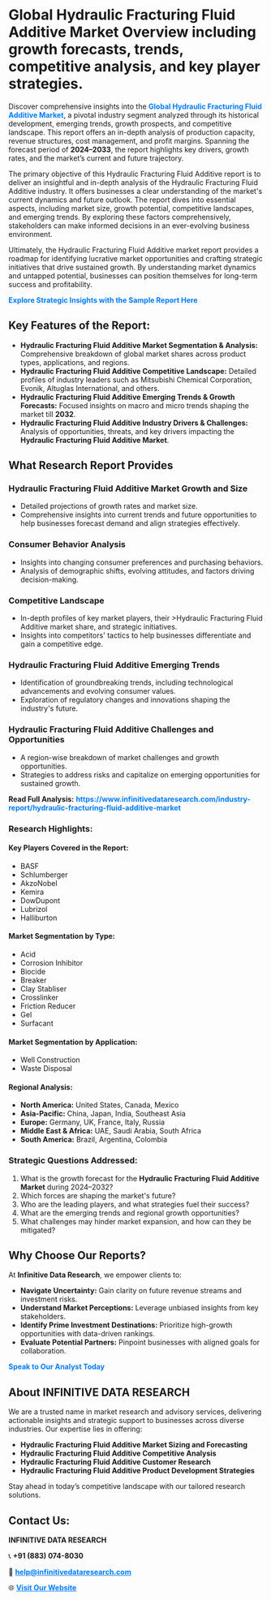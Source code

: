 <h1>Global Hydraulic Fracturing Fluid Additive Market Overview including growth forecasts, trends, competitive analysis, and key player strategies.</h1>
<p>
Discover comprehensive insights into the 
<a href="https://www.infinitivedataresearch.com/industry-report/hydraulic-fracturing-fluid-additive-market" rel="dofollow" style="color: #007BFF; text-decoration: none;"><strong>Global Hydraulic Fracturing Fluid Additive Market</strong></a>, a pivotal industry segment analyzed through its historical development, emerging trends, growth prospects, and competitive landscape. This report offers an in-depth analysis of production capacity, revenue structures, cost management, and profit margins. Spanning the forecast period of <strong>2024–2033</strong>, the report highlights key drivers, growth rates, and the market’s current and future trajectory.
</p>
<p>
The primary objective of this Hydraulic Fracturing Fluid Additive report is to deliver an insightful and in-depth analysis of the Hydraulic Fracturing Fluid Additive industry. It offers businesses a clear understanding of the market's current dynamics and future outlook. The report dives into essential aspects, including market size, growth potential, competitive landscapes, and emerging trends. By exploring these factors comprehensively, stakeholders can make informed decisions in an ever-evolving business environment.
</p>
<p>
Ultimately, the Hydraulic Fracturing Fluid Additive market report provides a roadmap for identifying lucrative market opportunities and crafting strategic initiatives that drive sustained growth. By understanding market dynamics and untapped potential, businesses can position themselves for long-term success and profitability.
</p>
<p>
<a href="https://www.infinitivedataresearch.com/request-sample/reportId=105665" style="color: #007BFF; text-decoration: none;"><strong>Explore Strategic Insights with the Sample Report Here</strong></a>
</p>

<h2>Key Features of the Report:</h2>
<ul>
<li><strong>Hydraulic Fracturing Fluid Additive Market Segmentation & Analysis:</strong> Comprehensive breakdown of global market shares across product types, applications, and regions.</li>
<li><strong>Hydraulic Fracturing Fluid Additive Competitive Landscape:</strong> Detailed profiles of industry leaders such as Mitsubishi Chemical Corporation, Evonik, Altuglas International, and others.</li>
<li><strong>Hydraulic Fracturing Fluid Additive Emerging Trends & Growth Forecasts:</strong> Focused insights on macro and micro trends shaping the market till <strong>2032</strong>.</li>
<li><strong>Hydraulic Fracturing Fluid Additive Industry Drivers & Challenges:</strong> Analysis of opportunities, threats, and key drivers impacting the <strong>Hydraulic Fracturing Fluid Additive Market</strong>.</li>
</ul>

<h2>What Research Report Provides</h2>
<h3>Hydraulic Fracturing Fluid Additive Market Growth and Size</h3>
<ul>
<li>Detailed projections of growth rates and market size.</li>
<li>Comprehensive insights into current trends and future opportunities to help businesses forecast demand and align strategies effectively.</li>
</ul>

<h3>Consumer Behavior Analysis</h3>
<ul>
<li>Insights into changing consumer preferences and purchasing behaviors.</li>
<li>Analysis of demographic shifts, evolving attitudes, and factors driving decision-making.</li>
</ul>

<h3>Competitive Landscape</h3>
<ul>
<li>In-depth profiles of key market players, their >Hydraulic Fracturing Fluid Additive market share, and strategic initiatives.</li>
<li>Insights into competitors' tactics to help businesses differentiate and gain a competitive edge.</li>
</ul>

<h3>Hydraulic Fracturing Fluid Additive Emerging Trends</h3>
<ul>
<li>Identification of groundbreaking trends, including technological advancements and evolving consumer values.</li>
<li>Exploration of regulatory changes and innovations shaping the industry's future.</li>
</ul>

<h3>Hydraulic Fracturing Fluid Additive Challenges and Opportunities</h3>
<ul>
<li>A region-wise breakdown of market challenges and growth opportunities.</li>
<li>Strategies to address risks and capitalize on emerging opportunities for sustained growth.</li>
</ul>
<p><strong>Read Full Analysis:</strong> <a href="https://www.infinitivedataresearch.com/industry-report/hydraulic-fracturing-fluid-additive-market" rel="dofollow" style="color: #007BFF; text-decoration: none;"><strong>https://www.infinitivedataresearch.com/industry-report/hydraulic-fracturing-fluid-additive-market</strong></a></p>
<h3>Research Highlights:</h3>
<h4>Key Players Covered in the Report:</h4>
<ul><li>BASF</li><li>Schlumberger</li><li>AkzoNobel</li><li>Kemira</li><li>DowDupont</li><li>Lubrizol</li><li>Halliburton</li></ul>
<h4>Market Segmentation by Type:</h4>
<ul><li>Acid</li><li>Corrosion Inhibitor</li><li>Biocide</li><li>Breaker</li><li>Clay Stabliser</li><li>Crosslinker</li><li>Friction Reducer</li><li>Gel</li><li>Surfacant</li></ul>
<h4>Market Segmentation by Application:</h4>
<ul><li>Well Construction</li><li>Waste Disposal</li></ul>

<h4>Regional Analysis:</h4>
<ul>
<li><strong>North America:</strong> United States, Canada, Mexico</li>
<li><strong>Asia-Pacific:</strong> China, Japan, India, Southeast Asia</li>
<li><strong>Europe:</strong> Germany, UK, France, Italy, Russia</li>
<li><strong>Middle East & Africa:</strong> UAE, Saudi Arabia, South Africa</li>
<li><strong>South America:</strong> Brazil, Argentina, Colombia</li>
</ul>

<h3>Strategic Questions Addressed:</h3>
<ol>
<li>What is the growth forecast for the <strong>Hydraulic Fracturing Fluid Additive Market</strong> during 2024–2032?</li>
<li>Which forces are shaping the market's future?</li>
<li>Who are the leading players, and what strategies fuel their success?</li>
<li>What are the emerging trends and regional growth opportunities?</li>
<li>What challenges may hinder market expansion, and how can they be mitigated?</li>
</ol>

<h2>Why Choose Our Reports?</h2>
<p>At <strong>Infinitive Data Research</strong>, we empower clients to:</p>
<ul>
<li><strong>Navigate Uncertainty:</strong> Gain clarity on future revenue streams and investment risks.</li>
<li><strong>Understand Market Perceptions:</strong> Leverage unbiased insights from key stakeholders.</li>
<li><strong>Identify Prime Investment Destinations:</strong> Prioritize high-growth opportunities with data-driven rankings.</li>
<li><strong>Evaluate Potential Partners:</strong> Pinpoint businesses with aligned goals for collaboration.</li>
</ul>
<p><a href="https://www.infinitivedataresearch.com/industry-report/hydraulic-fracturing-fluid-additive-market" rel="dofollow" style="color: #007BFF; text-decoration: none;"><strong>Speak to Our Analyst Today</strong></a></p>

<h2>About INFINITIVE DATA RESEARCH</h2>
<p>We are a trusted name in market research and advisory services, delivering actionable insights and strategic support to businesses across diverse industries. Our expertise lies in offering:</p>
<ul>
<li><strong>Hydraulic Fracturing Fluid Additive Market Sizing and Forecasting</strong></li>
<li><strong>Hydraulic Fracturing Fluid Additive Competitive Analysis</strong></li>
<li><strong>Hydraulic Fracturing Fluid Additive Customer Research</strong></li>
<li><strong>Hydraulic Fracturing Fluid Additive Product Development Strategies</strong></li>
</ul>
<p>Stay ahead in today’s competitive landscape with our tailored research solutions.</p>

<h2>Contact Us:</h2>
<p><strong>INFINITIVE DATA RESEARCH</strong></p>
<p>📞 <strong>+91 (883) 074-8030</strong></p>
<p>📧 <strong><a href="mailto:help@infinitivedataresearch.com" style="color: #007BFF;">help@infinitivedataresearch.com</a></strong></p>
<p>🌐 <strong><a href="https://www.infinitivedataresearch.com" rel="dofollow" style="color: #007BFF;">Visit Our Website</a></strong></p>